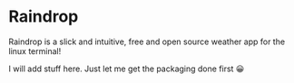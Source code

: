 # Raindrop
Raindrop is a slick and intuitive, free and open source weather app for the linux terminal!

I will add stuff here. Just let me get the packaging done first 😀
